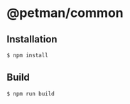 # @petman/common

## Installation

```bash
$ npm install
```

## Build

```bash
$ npm run build
```

